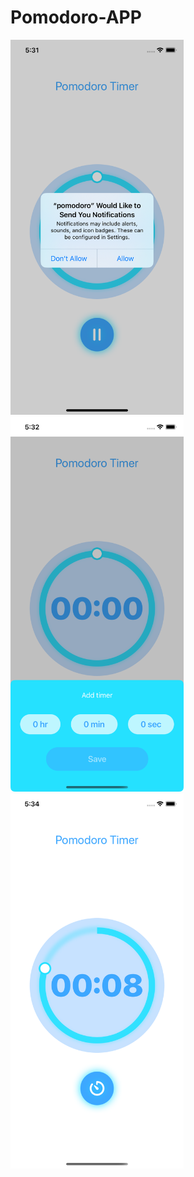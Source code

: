 # Pomodoro-APP

<img src="simulator_screenshot_D41FF075-5922-4055-8D84-6D106D5C11B1.png" height=600>
<img src="menu.png" height=600>
<img src="simulator_screenshot_250951DB-5E38-4A39-B094-E4A3868D9D2E.png" height=600>
